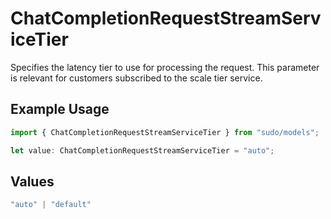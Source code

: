 # ChatCompletionRequestStreamServiceTier

Specifies the latency tier to use for processing the request. This parameter is relevant for customers subscribed to the scale tier service.

## Example Usage

```typescript
import { ChatCompletionRequestStreamServiceTier } from "sudo/models";

let value: ChatCompletionRequestStreamServiceTier = "auto";
```

## Values

```typescript
"auto" | "default"
```
